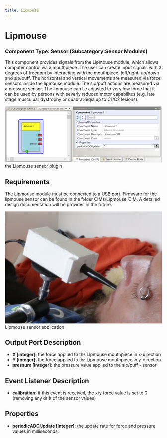 ```yaml
---
title: Lipmouse
---
```


# Lipmouse

### Component Type: Sensor (Subcategory:Sensor Modules)

This component provides signals from the Lipmouse module, which allows computer control via a mouthpiece. The user can create input signals with 3 degrees of freedom by interacting with the mouthpiece: left/right, up/down and sip/puff. The horizontal and vertical movements are measured via force sensors inside the lipmouse module. The sip/puff actions are measured via a pressure sensor. The lipmouse can be adjusted to very low force that it can be used by persons with severly reduced motor capabilites (e.g. late stage musculuar dystrophy or quadraplegia up to C1/C2 lesions).

![Screenshot: Lipmouse plugin](./img/Lipmouse.jpg "Screenshot: Lipmouse plugin")  
the Lipmouse sensor plugin

## Requirements

The Lipmouse module must be connected to a USB port. Firmware for the lipmouse sensor can be found in the folder CIMs/Lipmouse_CIM. A detailed design documentation will be provided in the future.

![Lipmouse sensor application](./img/LipmouseApplication.jpg "Lipmouse sensor application")  
Lipmouse sensor application

## Output Port Description

- **X \[integer\]:** the force applied to the Lipmouse mouthpiece in x-direction
- **Y \[integer\]:** the force applied to the Lipmouse mouthpiece in y-direction
- **pressure \[integer\]:** the pressure value applied to the sip/puff - sensor

## Event Listener Description

- **calibration:** if this event is received, the x/y force value is set to 0 (removing any drift of the sensor values)

## Properties

- **periodicADCUpdate \[integer\]:** the update rate for force and pressure values in milliseconds.
